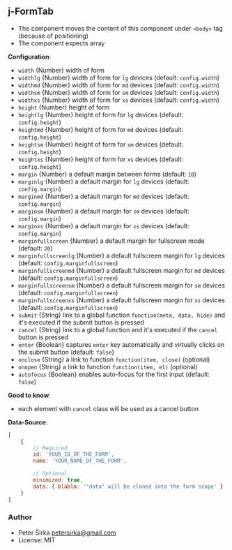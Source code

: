 ## j-FormTab

- The component moves the content of this component under `<body>` tag (because of positioning)
- The component expects array

__Configuration__:

- `width` {Number} width of form
- `widthlg` {Number} width of form for `lg` devices (default: `config.width`)
- `widthmd` {Number} width of form for `md` devices (default: `config.width`)
- `widthsm` {Number} width of form for `sm` devices (default: `config.width`)
- `widthxs` {Number} width of form for `xs` devices (default: `config.width`)
- `height` {Number} height of form
- `heightlg` {Number} height of form for `lg` devices (default: `config.height`)
- `heightmd` {Number} height of form for `md` devices (default: `config.height`)
- `heightsm` {Number} height of form for `sm` devices (default: `config.height`)
- `heightxs` {Number} height of form for `xs` devices (default: `config.height`)
- `margin` {Number} a default margin between forms (default: `10`)
- `marginlg` {Number} a default margin for `lg` devices (default: `config.margin`)
- `marginmd` {Number} a default margin for `md` devices (default: `config.margin`)
- `marginsm` {Number} a default margin for `sm` devices (default: `config.margin`)
- `marginxs` {Number} a default margin for `xs` devices (default: `config.margin`)
- `marginfullscreen` {Number} a default margin for fullscreen mode (default: `20`)
- `marginfullscreenlg` {Number} a default fullscreen margin for `lg` devices (default: `config.marginfullscreen`)
- `marginfullscreenmd` {Number} a default fullscreen margin for `md` devices (default: `config.marginfullscreen`)
- `marginfullscreensm` {Number} a default fullscreen margin for `sm` devices (default: `config.marginfullscreen`)
- `marginfullscreenxs` {Number} a default fullscreen margin for `xs` devices (default: `config.marginfullscreen`)
- `submit` {String} link to a global function `function(meta, data, hide)` and it's executed if the submit button is pressed
- `cancel` {String} link to a global function and it's executed if the `cancel` button is pressed
- `enter` {Boolean} captures `enter` key automatically and virtually clicks on the submit button (default: `false`)
- `onclose` {String} a link to function `function(item, close)` (optional)
- `onopen` {String} a link to function `function(item, el)` (optional)
- `autofocus` {Boolean} enables auto-focus for the first input (default: `false`)

__Good to know__:

- each element with `cancel` class will be used as a cancel button

__Data-Source__:

```javascript
[
	{
		// Required
		id: 'YOUR_ID_OF_THE_FORM',
		name: 'YOUR_NAME_OF_THE_FORM',

		// Optional
		minimized: true,
		data: { blabla: '"data" will be cloned into the form scope' }
	}
]
````

### Author

- Peter Širka <petersirka@gmail.com>
- License: MIT